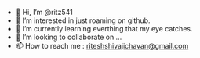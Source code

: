 - 👋 Hi, I’m @ritz541
- 👀 I’m interested in just roaming on github.
- 🌱 I’m currently learning everthing that my eye catches.
- 💞️ I’m looking to collaborate on ...
- 📫 How to reach me : riteshshivajichavan@gmail.com

<!---
ritz541/ritz541 is a ✨ special ✨ repository because its `README.md` (this file) appears on your GitHub profile.
You can click the Preview link to take a look at your changes.
--->
